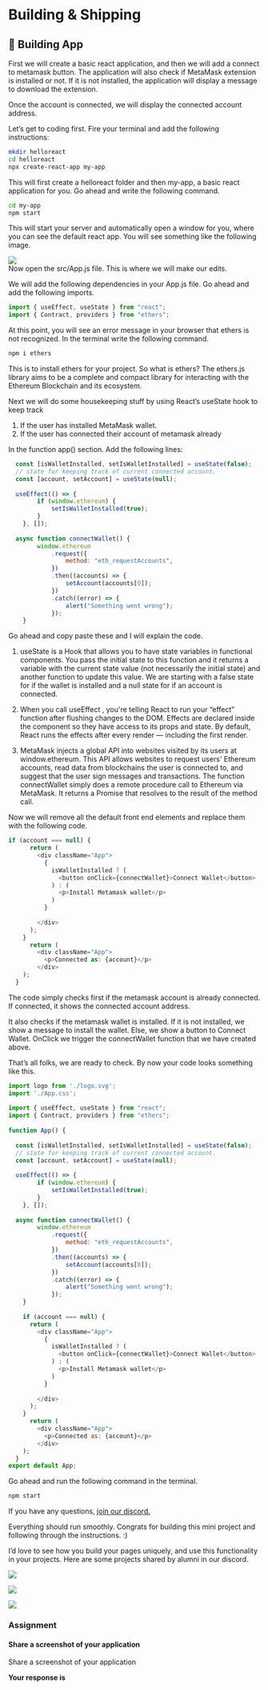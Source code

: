 ﻿# Building & Shipping

## **🌈 Building App**

First we will create a basic react application, and then we will add a connect to metamask button. The application will also check if MetaMask extension is installed or not. If it is not installed, the application will display a message to download the extension.  
  
Once the account is connected, we will display the connected account address.

Let’s get to coding first. Fire your terminal and add the following instructions:

```bash
mkdir helloreact
cd helloreact
npx create-react-app my-app
```

This will first create a helloreact folder and then my-app, a basic react application for you. Go ahead and write the following command.

```bash
cd my-app
npm start
```

This will start your server and automatically open a window for you, where you can see the default react app. You will see something like the following image.

![](https://lh4.googleusercontent.com/i2Vu7EfiZGuGsYbtPVa28Niqd0JZveX6BNJN8K_--JMkrTg_K4PKUMKw2DIslgTR556QJoXJ8JfxRR9GAj2gJ0wQa_zcMDx8HubSCYAiRmkbusPvRfbpURVgiPPIzx9GaYoDR0_5)  
Now open the src/App.js file. This is where we will make our edits.

We will add the following dependencies in your App.js file. Go ahead and add the following imports.

```js
import { useEffect, useState } from "react";
import { Contract, providers } from "ethers";
```

At this point, you will see an error message in your browser that ethers is not recognized. In the terminal write the following command.

```bash
npm i ethers
```

This is to install ethers for your project. So what is ethers? The ethers.js library aims to be a complete and compact library for interacting with the Ethereum Blockchain and its ecosystem.

Next we will do some housekeeping stuff by using React’s useState hook to keep track

1.  If the user has installed MetaMask wallet.
2.  If the user has connected their account of metamask already

In the function app() section. Add the following lines:

```js
  const [isWalletInstalled, setIsWalletInstalled] = useState(false);
  // state for keeping track of current connected account.
  const [account, setAccount] = useState(null);
 
  useEffect(() => {
        if (window.ethereum) {
            setIsWalletInstalled(true);
        }
    }, []);
 
  async function connectWallet() {
        window.ethereum
            .request({
                method: "eth_requestAccounts",
            })
            .then((accounts) => {
                setAccount(accounts[0]);
            })
            .catch((error) => {
                alert("Something went wrong");
            });
    }
```

Go ahead and copy paste these and I will explain the code.

1.  useState is a Hook that allows you to have state variables in functional components. You pass the initial state to this function and it returns a variable with the current state value (not necessarily the initial state) and another function to update this value. We are starting with a false state for if the wallet is installed and a null state for if an account is connected.  
    
2.  When you call useEffect , you're telling React to run your “effect” function after flushing changes to the DOM. Effects are declared inside the component so they have access to its props and state. By default, React runs the effects after every render — including the first render.  
    
3.  MetaMask injects a global API into websites visited by its users at window.ethereum. This API allows websites to request users' Ethereum accounts, read data from blockchains the user is connected to, and suggest that the user sign messages and transactions. The function connectWallet simply does a remote procedure call to Ethereum via MetaMask. It returns a Promise that resolves to the result of the method call.

Now we will remove all the default front end elements and replace them with the following code.

```javascript
if (account === null) {
      return (
        <div className="App">
          { 
            isWalletInstalled ? (
              <button onClick={connectWallet}>Connect Wallet</button>
            ) : (
              <p>Install Metamask wallet</p>
            )
          }
          
        </div>
      );
    }
      return (
        <div className="App"> 
          <p>Connected as: {account}</p>
        </div>
    ); 
  }
```

The code simply checks first if the metamask account is already connected. If connected, it shows the connected account address.  
  
It also checks if the metamask wallet is installed. If it is not installed, we show a message to install the wallet. Else, we show a button to Connect Wallet. OnClick we trigger the connectWallet function that we have created above.

That’s all folks, we are ready to check. By now your code looks something like this.

```javascript
import logo from './logo.svg';
import './App.css';
 
import { useEffect, useState } from "react";
import { Contract, providers } from "ethers";
 
function App() {
 
  const [isWalletInstalled, setIsWalletInstalled] = useState(false);
  // state for keeping track of current connected account.
  const [account, setAccount] = useState(null);
 
  useEffect(() => {
        if (window.ethereum) {
            setIsWalletInstalled(true);
        }
    }, []);
 
  async function connectWallet() {
        window.ethereum
            .request({
                method: "eth_requestAccounts",
            })
            .then((accounts) => {
                setAccount(accounts[0]);
            })
            .catch((error) => {
                alert("Something went wrong");
            });
    }
 
    if (account === null) {
      return (
        <div className="App">
          { 
            isWalletInstalled ? (
              <button onClick={connectWallet}>Connect Wallet</button>
            ) : (
              <p>Install Metamask wallet</p>
            )
          }
 
        </div>
      );
    }
      return (
        <div className="App"> 
          <p>Connected as: {account}</p>
        </div>
    ); 
  }
export default App;
```

Go ahead and run the following command in the terminal.

```bash
npm start
```

If you have any questions,  [join our discord.](https://discord.gg/vbVMUwXWgc)  
  
Everything should run smoothly. Congrats for building this mini project and following through the instructions. :)  
  
I’d love to see how you build your pages uniquely, and use this functionality in your projects. Here are some projects shared by alumni in our discord.  
  
![](https://lh3.googleusercontent.com/pxrqt43cLrL8a00Vwq4Eev0Xg2BJQF-ueANJFGNyIxtn9tzj69IusyFqbK3_UkieqxulnaT0Xbngx9ppSp7N8nzPZRWT6ISKnoPCrF2RGHJEUwfYHczM4pJRTDx2IHJmX9yX3tqS)

![](https://lh4.googleusercontent.com/QjNm9TCY1JlSshwLDAfUu2giAy8pK2A8oGUiiHAdSk4jeFyqnh4QiFOVw3hCj4rAU2UbPaJ_tQzdOyR_5jPutapPXmewhihBxCwJd3Gal-M_2P-lI8oFDg5gEpy4Cn-s-jqiNMaU)

![](https://metaschool.s3-ap-southeast-1.amazonaws.com/images/X0Rw3VAkQfRtNB3GPgEDE6cWTuJCwqAWggcm0jCb.png)
### Assignment
#### Share a screenshot of your application

Share a screenshot of your application

**Your response is**
